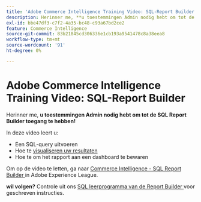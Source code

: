 ```yaml
---
title: 'Adobe Commerce Intelligence Training Video: SQL-Report Builder'
description: Herinner me, **u toestemmingen Admin nodig hebt om tot de SQL Report Builder toegang te hebben!**
exl-id: bbe47df3-c7f2-4a35-bc48-c93a67bd2ce2
feature: Commerce Intelligence
source-git-commit: 83b21845cd306336e1cb193a9541478c8a38eea8
workflow-type: tm+mt
source-wordcount: '91'
ht-degree: 0%

---
```


# Adobe Commerce Intelligence Training Video: SQL-Report Builder

Herinner me, **u toestemmingen Admin nodig hebt om tot de SQL Report Builder toegang te hebben!**

In deze video leert u:

* Een SQL-query uitvoeren
* Hoe te [ visualiseren uw resultaten ](/docs/commerce-business-intelligence/mbi/tutorials/create-visuals-from-sql.html) <!-- Link fails-->
* Hoe te om het rapport aan een dashboard te bewaren

Om op de video te letten, ga naar [ Commerce Intelligence - SQL Report Builder ](/docs/commerce-learn/tutorials/business-intelligence/sql-report-builder.html) in Adobe Experience League.

**wil volgen?** Controle uit ons [ SQL leerprogramma van de Report Builder ](/docs/commerce-business-intelligence/mbi/analyze/sql/sql-rpt-bldr.html) voor geschreven instructies.
